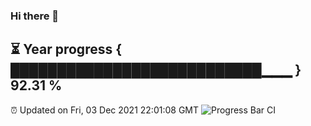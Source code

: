 ### Hi there 👋
⏳ Year progress { ███████████████████████████▁▁▁ } 92.31 %
---
⏰ Updated on Fri, 03 Dec 2021 22:01:08 GMT
![Progress Bar CI](https://github.com/liununu/liununu/workflows/Progress%20Bar%20CI/badge.svg)
